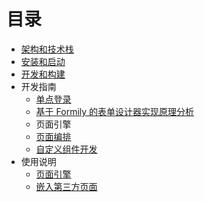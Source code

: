 # 目录

- [架构和技术栈](01-architecture.md)
- [安装和启动](02-bootstrap.md)
- [开发和构建](03-build_instructions.md)
- 开发指南
  - [单点登录](development-guide/01-sso-login.md)
  - [基于 Formily 的表单设计器实现原理分析](development-guide/02-design-of-form-engin.md)
  - 页面引擎
  - [页面编排](development-guide/04-view-orchestration.md)
  - [自定义组件开发](development-guide/05-user-defined-components-development.md)
- 使用说明
  - [页面引擎](user-guide/01-artery-engine.md)
  - [嵌入第三方页面](user-guide/02-integrating-third-party-page.md)
